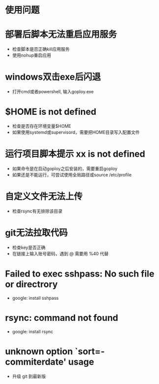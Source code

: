 # 使用问题

# 部署后脚本无法重启应用服务

- 检查脚本是否正确kill应用服务
- 使用nohup重启应用

# windows双击exe后闪退

- 打开cmd或者powershell, 输入goploy.exe

# $HOME is not defined

- 检查是否存在环境变量$HOME
- 如果使用systemd或supervisord，需要把HOME目录写入配置文件

# 运行项目脚本提示 xx is not defined

- 如果命令是在启动goploy之后安装的，需要重启goploy
- 如果还是不能运行，可尝试使用全局路径或source /etc/profile

# 自定义文件无法上传

- 检查rsync有无排除该目录

# git无法拉取代码

- 检查key是否正确
- 在链接上输入账号密码，遇到 @ 需要用 %40 代替

# Failed to exec sshpass: No such file or directrory

 - google: install sshpass

# rsync: command not found
 - google: install rsync

# unknown option `sort=-commiterdate' usage
 - 升级 git 到最新版